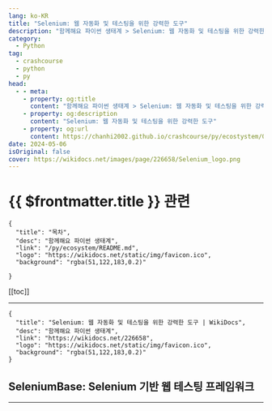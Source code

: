 ```yaml
---
lang: ko-KR
title: "Selenium: 웹 자동화 및 테스팅을 위한 강력한 도구"
description: "함께해요 파이썬 생태계 > Selenium: 웹 자동화 및 테스팅을 위한 강력한 도구"
category:
  - Python
tag: 
  - crashcourse
  - python
  - py
head:
  - - meta:
    - property: og:title
      content: "함께해요 파이썬 생태계 > Selenium: 웹 자동화 및 테스팅을 위한 강력한 도구"
    - property: og:description
      content: "Selenium: 웹 자동화 및 테스팅을 위한 강력한 도구"
    - property: og:url
      content: https://chanhi2002.github.io/crashcourse/py/ecostystem/06/network-web-scraping/scrapy.html
date: 2024-05-06
isOriginal: false
cover: https://wikidocs.net/images/page/226658/Selenium_logo.png
---
```


# {{ $frontmatter.title }} 관련

```component VPCard
{
  "title": "목차",
  "desc": "함께해요 파이썬 생태계",
  "link": "/py/ecosystem/README.md",
  "logo": "https://wikidocs.net/static/img/favicon.ico",
  "background": "rgba(51,122,183,0.2)"
  
}
```

[[toc]]

---

```component VPCard
{
  "title": "Selenium: 웹 자동화 및 테스팅을 위한 강력한 도구 | WikiDocs",
  "desc": "함께해요 파이썬 생태계",
  "link": "https://wikidocs.net/226658",
  "logo": "https://wikidocs.net/static/img/favicon.ico",
  "background": "rgba(51,122,183,0.2)"
}
```

<!-- TODO: 작성 -->

## SeleniumBase: Selenium 기반 웹 테스팅 프레임워크

<SiteInfo
  name="SeleniumBase: Selenium 기반 웹 테스팅 프레임워크 | WikiDocs"
  desc="함께해요 파이썬 생태계"
  url="https://wikidocs.net/236262"
  logo="https://wikidocs.net/static/img/favicon.ico"
  preview="https://wikidocs.net/images/page/236262/seleniumbase_logo.png"/>

<!-- TODO: 작성 -->

---

<TagLinks />